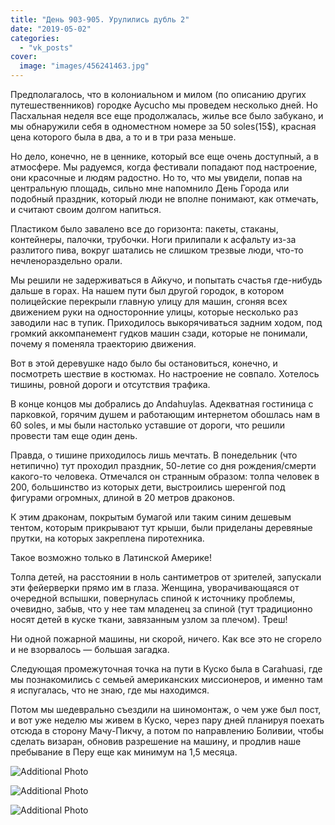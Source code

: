 ```yaml
---
title: "День 903-905. Урулились дубль 2"
date: "2019-05-02"
categories: 
  - "vk_posts"
cover:
  image: "images/456241463.jpg"
---
```


Предполагалось, что в колониальном и милом (по описанию других путешественников) городке Aycucho мы проведем несколько дней. Но Пасхальная неделя все еще продолжалась, жилье все было забукано, и мы обнаружили себя в одноместном номере за 50 soles(15$), красная цена которого была в два, а то и в три раза меньше.

<!--more-->

Но дело, конечно, не в ценнике, который все еще очень доступный, а в атмосфере. Мы радуемся, когда фестивали попадают под настроение, они красочные и людям радостно. Но то, что мы увидели, попав на центральную площадь, сильно мне напомнило День Города или подобный праздник, который люди не вполне понимают, как отмечать, и считают своим долгом напиться.

Пластиком было завалено все до горизонта: пакеты, стаканы, контейнеры, палочки, трубочки. Ноги прилипали к асфальту из-за разлитого пива, вокруг шатались не слишком трезвые люди, что-то нечленораздельно орали.

Мы решили не задерживаться в Айкучо, и попытать счастья где-нибудь дальше в горах. На нашем пути был другой городок, в котором полицейские перекрыли главную улицу для машин, сгоняя всех движением руки на односторонние улицы, которые несколько раз заводили нас в тупик. Приходилось выкорячиваться задним ходом, под громкий аккомпанемент гудков машин сзади, которые не понимали, почему я поменяла траекторию движения.

Вот в этой деревушке надо было бы остановиться, конечно, и посмотреть шествие в костюмах. Но настроение не совпало. Хотелось тишины, ровной дороги и отсутствия трафика.

В конце концов мы добрались до Andahuylas. Адекватная гостиница с парковкой, горячим душем и работающим интернетом обошлась нам в 60 soles, и мы были настолько уставшие от дороги, что решили провести там еще один день.

Правда, о тишине приходилось лишь мечтать. В понедельник (что нетипично) тут проходил праздник, 50-летие со дня рождения/смерти какого-то человека. Отмечался он странным образом: толпа человек в 200, большинство из которых дети, выстроились шеренгой под фигурами огромных, длиной в 20 метров драконов.

К этим драконам, покрытым бумагой или таким синим дешевым тентом, которым прикрывают тут крыши, были приделаны деревяные прутки, на которых закреплена пиротехника.

Такое возможно только в Латинской Америке!

Толпа детей, на расстоянии в ноль сантиметров от зрителей, запускали эти фейерверки прямо им в глаза. Женщина, уворачивающаяся от очередной вспышки, повернулась спиной к источнику проблемы, очевидно, забыв, что у нее там младенец за спиной (тут традиционно носят детей в куске ткани, завязанным узлом за плечом). Треш!

Ни одной пожарной машины, ни скорой, ничего. Как все это не сгорело и не взорвалось — большая загадка.

Следующая промежуточная точка на пути в Куско была в Carahuasi, где мы познакомились с семьей американских миссионеров, и именно там я испугалась, что не знаю, где мы находимся.

Потом мы шедеврально съездили на шиномонтаж, о чем уже был пост, и вот уже неделю мы живем в Куско, через пару дней планируя поехать отсюда в сторону Мачу-Пикчу, а потом по направлению Боливии, чтобы сделать визаран, обновив разрешение на машину, и продлив наше пребывание в Перу еще как минимум на 1,5 месяца.

![Additional Photo](https://vodpop.ru/wp-content/uploads/2023/07/456241464.jpg)

![Additional Photo](https://vodpop.ru/wp-content/uploads/2023/07/456241465.jpg)

![Additional Photo](https://vodpop.ru/wp-content/uploads/2023/07/456241466.jpg)
